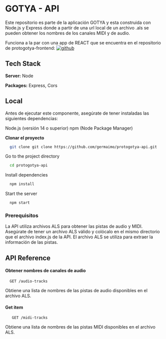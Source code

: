 
# GOTYA - API
 
Este repositorio es parte de la aplicación GOTYA y esta construida con Node.js y Express donde a partir de una url local de un archivo .als se pueden obtener los nombres de los canales MIDI y de audio.

Funciona a la par con una app de REACT que se encuentra en el repositorio de protogotya-frontend: [![github](https://img.shields.io/badge/GitHub-100000?style=for-the-badge&logo=github&logoColor=white)](https://github.com/germaimo/gotya-frontend)


## Tech Stack

**Server:** Node

**Packages:** Express, Cors


## Local
Antes de ejecutar este componente, asegúrate de tener instaladas las siguientes dependencias:

Node.js (versión 14 o superior)
npm (Node Package Manager)

**Clonar el proyecto**

```bash
  git clone git clone https://github.com/germaimo/protogotya-api.git
```

Go to the project directory

```bash
  cd protogotya-api
```

Install dependencies

```bash
  npm install
```

Start the server

```bash
  npm start
```

### Prerequisitos

La API utiliza archivos ALS para obtener las pistas de audio y MIDI. Asegúrate de tener un archivo ALS válido y colócalo en el mismo directorio que el archivo index.js de la API. El archivo ALS se utiliza para extraer la información de las pistas.


## API Reference

#### Obtener nombres de canales de audio

```http
  GET /audio-tracks
```
Obtiene una lista de nombres de las pistas de audio disponibles en el archivo ALS.


#### Get item

```http
   GET /midi-tracks
```

Obtiene una lista de nombres de las pistas MIDI disponibles en el archivo ALS.